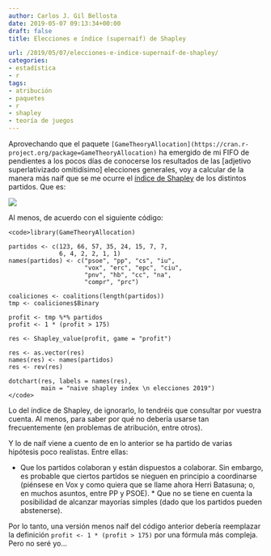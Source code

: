 ```yaml
---
author: Carlos J. Gil Bellosta
date: 2019-05-07 09:13:34+00:00
draft: false
title: Elecciones e índice (supernaíf) de Shapley

url: /2019/05/07/elecciones-e-indice-supernaif-de-shapley/
categories:
- estadística
- r
tags:
- atribución
- paquetes
- r
- shapley
- teoría de juegos
---
```





Aprovechando que el paquete `[GameTheoryAllocation](https://cran.r-project.org/package=GameTheoryAllocation)` ha emergido de mi FIFO de pendientes a los pocos días de conocerse los resultados de las [adjetivo superlativizado omitidísimo] elecciones generales, voy a calcular de la manera más naíf que se me ocurre el [índice de Shapley](https://en.wikipedia.org/wiki/Shapley_value) de los distintos partidos. Que es:







![](/wp-uploads/2019/05/indice_shapley.png)








Al  menos, de acuerdo con el siguiente código:







    <code>library(GameTheoryAllocation)

    partidos <- c(123, 66, 57, 35, 24, 15, 7, 7,
                  6, 4, 2, 2, 1, 1)
    names(partidos) <- c("psoe", "pp", "cs", "iu",
                         "vox", "erc", "epc", "ciu",
                         "pnv", "hb", "cc", "na",
                         "compr", "prc")

    coaliciones <- coalitions(length(partidos))
    tmp <- coaliciones$Binary

    profit <- tmp %*% partidos
    profit <- 1 * (profit > 175)

    res <- Shapley_value(profit, game = "profit")

    res <- as.vector(res)
    names(res) <- names(partidos)
    res <- rev(res)

    dotchart(res, labels = names(res),
             main = "naive shapley index \n elecciones 2019")
    </code>







Lo del índice de Shapley, de ignorarlo, lo tendréis que consultar por vuestra cuenta.  Al menos, para saber por qué no debería usarse tan frecuentemente (en problemas de atribución, entre otros).







Y lo de naíf viene a cuento de en lo anterior se ha partido de varias hipótesis poco realistas. Entre ellas:





  * Que  los partidos colaboran y están dispuestos a colaborar. Sin embargo, es probable que ciertos partidos se nieguen en principio a coordinarse (piénsese en Vox y como quiera que se llame ahora Herri Batasuna; o, en muchos asuntos, entre PP y PSOE).  * Que no se tiene en cuenta la posibilidad de alcanzar mayorías simples (dado que los partidos pueden abstenerse).





Por lo tanto, una versión menos naíf del código anterior debería reemplazar la definición `profit <- 1 * (profit > 175)` por una fórmula más compleja. Pero no seré yo...









